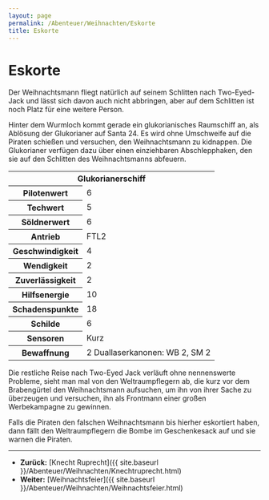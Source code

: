 ```yaml
---
layout: page
permalink: /Abenteuer/Weihnachten/Eskorte
title: Eskorte
---
```


# Eskorte

Der Weihnachtsmann fliegt natürlich auf seinem Schlitten nach Two-Eyed-Jack und lässt sich davon auch nicht abbringen, aber auf dem Schlitten ist noch Platz für eine weitere Person.

Hinter dem Wurmloch kommt gerade ein glukorianisches Raumschiff an, als Ablösung der Glukorianer auf Santa 24. Es wird ohne Umschweife auf die Piraten schießen und versuchen, den Weihnachtsmann zu kidnappen. Die Glukorianer verfügen dazu über einen einziehbaren Abschlepphaken, den sie auf den Schlitten des Weihnachtsmanns abfeuern.

<table>
<tbody>
<tr><th colspan="2">Glukorianerschiff</th></tr>
<tr><th>Pilotenwert</th><td>6</td></tr>
<tr><th>Techwert</th><td>5</td></tr>
<tr><th>Söldnerwert</th><td>6</td></tr>
<tr><th>Antrieb</th><td>FTL2</td></tr>
<tr><th>Geschwindigkeit</th><td>4</td></tr>
<tr><th>Wendigkeit</th><td>2</td></tr>
<tr><th>Zuverlässigkeit</th><td>2</td></tr>
<tr><th>Hilfsenergie</th><td>10</td></tr>
<tr><th>Schadenspunkte</th><td>18</td></tr>
<tr><th>Schilde</th><td>6</td></tr>
<tr><th>Sensoren</th><td>Kurz</td></tr>
<tr><th>Bewaffnung</th><td>2 Duallaserkanonen: WB 2, SM 2</td></tr>
</tbody>
</table>
Die restliche Reise nach Two-Eyed Jack verläuft ohne nennenswerte Probleme, sieht man mal von den Weltraumpflegern ab, die kurz vor dem Brabengürtel den Weihnachtsmann aufsuchen, um ihn von ihrer Sache zu überzeugen und versuchen, ihn als Frontmann einer großen Werbekampagne zu gewinnen.

Falls die Piraten den falschen Weihnachtsmann bis hierher eskortiert haben, dann fällt den Weltraumpflegern die Bombe im Geschenkesack auf und sie warnen die Piraten.


***
- **Zurück:** [Knecht Ruprecht]({{ site.baseurl }}/Abenteuer/Weihnachten/Knechtruprecht.html)
- **Weiter:** [Weihnachtsfeier]({{ site.baseurl }}/Abenteuer/Weihnachten/Weihnachtsfeier.html)

